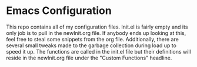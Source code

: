 # Emacs Configuration
This repo contains all of my configuration files. Init.el is fairly empty and its only job is to pull in the newInit.org file. If anybody ends up looking at this, feel free to steal some snippets from the org file. Additionally, there are several small tweaks made to the garbage collection during load up to speed it up. The functions are called in the init.el file but their definitions will reside in the newInit.org file under the "Custom Functions" headline.
